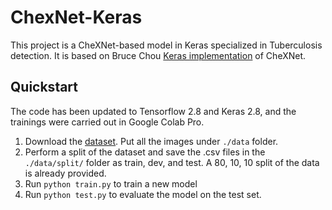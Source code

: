 # ChexNet-Keras
This project is a CheXNet-based model in Keras specialized in Tuberculosis detection. 
It is based on Bruce Chou [Keras implementation](https://github.com/brucechou1983/CheXNet-Keras) of CheXNet. 

<!-- <img width="1350" height="450" src="cam_example.png" alt="CAM example image"/> -->

<!-- ## What is [CheXNet](https://arxiv.org/pdf/1711.05225.pdf)?
ChexNet is a deep learning algorithm that can detect and localize 14 kinds of diseases from chest X-ray images. As described in the paper, a 121-layer densely connected convolutional neural network is trained on ChestX-ray14 dataset, which contains 112,120 frontal view X-ray images from 30,805 unique patients. The result is so good that it surpasses the performance of practicing radiologists. If you are new to this project, [Luke Oakden-Rayner's post](https://lukeoakdenrayner.wordpress.com/2017/12/18/the-chestxray14-dataset-problems/) is highly recommended. -->

<!-- ## TODO
1. CheXpert updates
2. Upgrade repo to TF 2.0 (tf.keras)
3. Sacred experiment management
4. Better result visualization tool
5. Model convertion/deployment tool -->

<!-- ## In this project, you can
1. Train/test a **baseline model** by following the quickstart. You can get a model with performance close to the paper.
2. Run class activation mapping to see the localization of your model.
3. Modify `multiply` parameter in `config.ini` or design your own class weighting to see if you can get better performance.
4. Modify `weights.py` to customize your weights in loss function. If you find something useful, feel free to make that an option and fire a PR.
5. Every time you do a new experiment, make sure you modify `output_dir` in `config.ini` otherwise previous training results might be overwritten. For more options check the parameter description in `config.ini`. -->

## Quickstart
The code has been updated to Tensorflow 2.8 and Keras 2.8, and the trainings were carried out in Google Colab Pro.
1. Download the [dataset](https://www.kaggle.com/datasets/tawsifurrahman/tuberculosis-tb-chest-xray-dataset). Put all the images under `./data` folder.
2. Perform a split of the dataset and save the .csv files in the `./data/split/` folder as train, dev, and test. A 80, 10, 10 split of the data is already provided.
3. Run `python train.py` to train a new model
4. Run `python test.py` to evaluate the model on the test set.


<!-- **Note that currently this project can only be executed in Linux and macOS. You might run into some issues in Windows.** -->
<!-- 1. Download **all tar files**, **Data_Entry_2017.csv** and **BBox_List_2017.csv** of ChestX-ray14 dataset from [NIH dropbox](https://nihcc.app.box.com/v/ChestXray-NIHCC). Put them under `./data` folder and untar all tar files.
1. Create & source a new virtualenv. Python >= **3.6** is required.
2. Install dependencies by running `pip3 install -r requirements.txt`.
3. Copy sample_config.ini to config.ini, you may customize `batch_size` and training parameters here. Make sure config.ini is configured before you run training or testing
4. Run `python train.py` to train a new model. If you want to run the training using multiple GPUs, just prepend `CUDA_VISIBLE_DEVICES=0,1,...` to restrict the GPU devices. `nvidia-smi` command will be helpful if you don't know which device are available.
5. Run `python test.py` to evaluate your model on the test set.
6. Run `python cam.py` to generate images with class activation mapping overlay and the ground bbox. The ground truth comes from the **BBox_List_2017.csv** file so make sure you have that file in `./data` folder. CAM images will be placed under the output folder. -->

<!-- ## Trained model weights
Many people are asking for a trained model, [there you go](https://drive.google.com/open?id=19BllaOvs2x5PLV_vlWMy4i8LapLb2j6b). I use this model to create the CAM example images. The testing mean auroc is about 82.9. Again, before you ask about comparing results with the original paper, think about how to do that in a meaningful way. -->

<!-- ## Important notice for CUDA 9 users
If you use >= CUDA 9, make sure you set tensorflow_gpu >= 1.5.

## TODO
1. Frontend

## Acknowledgement
I would like to thank Pranav Rajpurkar (Stanford ML group) and Xinyu Weng (北京大學) for sharing their experiences on this task. Also I would like to thank Felix Yu for providing DenseNet-Keras source code. -->

<!-- ## Author
Bruce Chou (brucechou1983@gmail.com) -->

<!-- ## License
MIT -->
